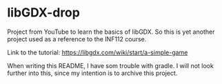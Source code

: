 # libGDX-drop
Project from YouTube to learn the basics of libGDX. So this is yet another project used as a reference to the INF112 course.

Link to the tutorial: https://libgdx.com/wiki/start/a-simple-game

When writing this README, I have som trouble with gradle. I will not look further into this, since my intention is to archive this project.